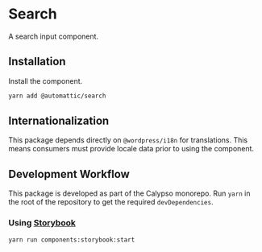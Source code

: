 # Search

A search input component.

## Installation

Install the component.

```bash
yarn add @automattic/search
```

## Internationalization

This package depends directly on `@wordpress/i18n` for translations. This means consumers must provide locale data prior to using the component.

## Development Workflow

This package is developed as part of the Calypso monorepo. Run `yarn`
in the root of the repository to get the required `devDependencies`.

### Using [Storybook](https://storybook.js.org/)

`yarn run components:storybook:start`
